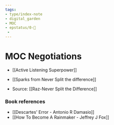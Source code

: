 ```yaml
---
tags: 
- type/index-note
- digital_garden
- MOC
- epstatus/0-🌰
 - 
---
```

# MOC Negotiations

+ [[Active Listening Superpower]]

+ [[Sparks from Never Split the difference]]
+ Source: [[Raz-Never Split the Difference]]


### Book references
+ [[Descartes' Error - Antonio R Damasio]]
+ [[How To Become A Rainmaker - Jeffrey J Fox]]